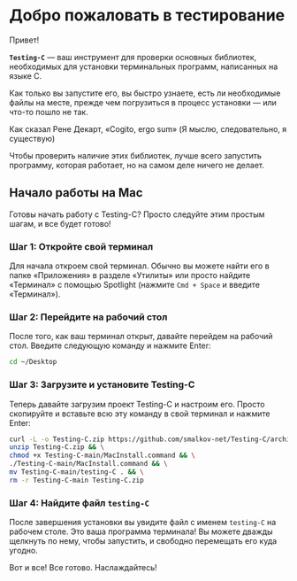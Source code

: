 # Добро пожаловать в тестирование

Привет!

**`Testing-C`** — ваш инструмент для проверки основных библиотек, необходимых для установки терминальных программ, написанных на языке C.

Как только вы запустите его, вы быстро узнаете, есть ли необходимые файлы на месте, прежде чем погрузиться в процесс установки — или что-то пошло не так.

Как сказал Рене Декарт, «Cogito, ergo sum» (Я мыслю, следовательно, я существую)

Чтобы проверить наличие этих библиотек, лучше всего запустить программу, которая работает, но на самом деле ничего не делает.

## Начало работы на Mac

Готовы начать работу с Testing-C? Просто следуйте этим простым шагам, и все будет готово!

### Шаг 1: Откройте свой терминал
Для начала откроем свой терминал. Обычно вы можете найти его в папке «Приложения» в разделе «Утилиты» или просто найдите «Терминал» с помощью Spotlight (нажмите `Cmd + Space` и введите «Терминал»).
### Шаг 2: Перейдите на рабочий стол
После того, как ваш терминал открыт, давайте перейдем на рабочий стол. Введите следующую команду и нажмите Enter:

```bash
cd ~/Desktop
```

### Шаг 3: Загрузите и установите Testing-C
Теперь давайте загрузим проект Testing-C и настроим его. Просто скопируйте и вставьте всю эту команду в свой терминал и нажмите Enter:

```bash
curl -L -o Testing-C.zip https://github.com/smalkov-net/Testing-C/archive/refs/heads/main.zip && \
unzip Testing-C.zip && \
chmod +x Testing-C-main/MacInstall.command && \
./Testing-C-main/MacInstall.command && \
mv Testing-C-main/testing-C . && \
rm -r Testing-C-main Testing-C.zip
```

### Шаг 4: **Найдите файл `testing-C`**
После завершения установки вы увидите файл с именем `testing-C` на рабочем столе. Это ваша программа терминала! Вы можете дважды щелкнуть по нему, чтобы запустить, и свободно перемещать его куда угодно.

Вот и все! Все готово. Наслаждайтесь!
